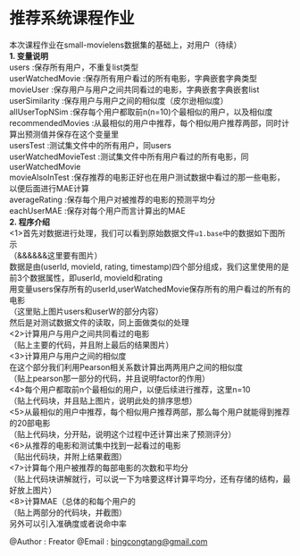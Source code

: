 # 推荐系统课程作业  
本次课程作业在small-movielens数据集的基础上，对用户（待续）  
**1. 变量说明**  
users :保存所有用户，不重复list类型  
userWatchedMovie :保存所有用户看过的所有电影，字典嵌套字典类型  
movieUser :保存用户与用户之间共同看过的电影，字典嵌套字典嵌套list  
userSimilarity :保存用户与用户之间的相似度（皮尔逊相似度）  
allUserTopNSim :保存每个用户都取前n(n=10)个最相似的用户，以及相似度  
recommendedMovies :从最相似的用户中推荐，每个相似用户推荐两部，同时计算出预测值并保存在这个变量里  
usersTest :测试集文件中的所有用户，同users  
userWatchedMovieTest :测试集文件中所有用户看过的所有电影，同userWatchedMovie  
movieAlsoInTest :保存推荐的电影正好也在用户测试数据中看过的那一些电影，以便后面进行MAE计算  
averageRating :保存每个用户对被推荐的电影的预测平均分  
eachUserMAE :保存对每个用户而言计算出的MAE  
**2. 程序介绍**  
<1>首先对数据进行处理，我们可以看到原始数据文件`u1.base`中的数据如下图所示  
（&&&&&&这里要有图片）  
数据是由(userId, movieId, rating, timestamp)四个部分组成，我们这里使用的是前3个数据属性，即userId, movieId和rating  
用变量users保存所有的userId,userWatchedMovie保存所有的用户看过的所有的电影  
（这里贴上图片users和userW的部分内容）  
然后是对测试数据文件的读取，同上面做类似的处理  
<2>计算用户与用户之间共同看过的电影  
（贴上主要的代码，并且附上最后的结果图片）  
<3>计算用户与用户之间的相似度  
在这个部分我们利用Pearson相关系数计算出两两用户之间的相似度  
（贴上pearson那一部分的代码，并且说明factor的作用）  
<4>每个用户都取前n个最相似的用户，以便后续进行推荐，这里n=10  
（贴上代码块，并且贴上图片，说明此处的排序思想）  
<5>从最相似的用户中推荐，每个相似用户推荐两部，那么每个用户就能得到推荐的20部电影  
（贴上代码块，分开贴，说明这个过程中还计算出来了预测评分）  
<6>从推荐的电影和测试集中找到一起看过的电影  
（贴出代码块，并附上结果截图）  
<7>计算每个用户被推荐的每部电影的次数和平均分  
（贴上代码块讲解就行，可以说一下为啥要这样计算平均分，还有存储的结构，最好放上图片）  
<8>计算MAE（总体的和每个用户的  
（贴上两部分的代码块，并截图）  
另外可以引入准确度或者说命中率  



@Author : Freator
@Email : bingcongtang@gmail.com
